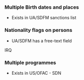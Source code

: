 


### Multiple Birth dates and places

* Exists in UA/SDFM sanctions list


### Nationality flags on persons

* UA/SDFM has a free-text field

<CITIZEN Id="9" Entity_id="43" legal_basis="1210/2003 (OJ L169)" reg_date="2003-07-08" pdf_link="http://eur-lex.europa.eu/LexUriServ/LexUriServ.do?uri=OJ:L:2003:169:0006:0023:EN:PDF" programme="IRQ">
<COUNTRY>IRQ</COUNTRY>
</CITIZEN>


### Multiple programmes

* Exists in US/OFAC - SDN
